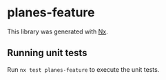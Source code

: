 # planes-feature

This library was generated with [Nx](https://nx.dev).

## Running unit tests

Run `nx test planes-feature` to execute the unit tests.
